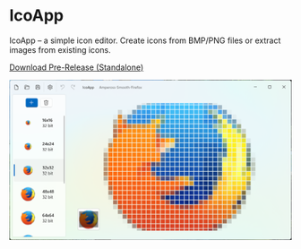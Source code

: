 # IcoApp
IcoApp – a simple icon editor. Create icons from BMP/PNG files or extract images from existing icons.

[Download Pre-Release (Standalone)](https://github.com/albertakhmetov/IcoApp/releases/download/v0.2.0/IcoApp_v0.2.0.zip)

![App Window](app.png)
